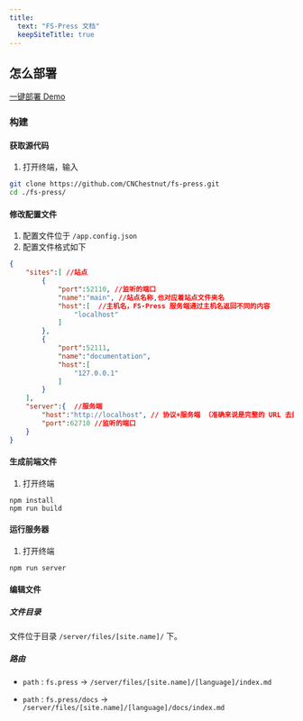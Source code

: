 ```yaml
---
title:
  text: "FS-Press 文档"
  keepSiteTitle: true
---
```


## 怎么部署

[一键部署 Demo](./demo)

### 构建

#### 获取源代码

1. 打开终端，输入
```bash
git clone https://github.com/CNChestnut/fs-press.git
cd ./fs-press/
```

#### 修改配置文件
  
1. 配置文件位于 `/app.config.json`
2. 配置文件格式如下
```json
{
    "sites":[ //站点
        {
            "port":52110, //监听的端口
            "name":"main", //站点名称,也对应着站点文件夹名
            "host":[  //主机名，FS-Press 服务端通过主机名返回不同的内容
                "localhost"
            ]
        },
        {
            "port":52111,
            "name":"documentation",
            "host":[
                "127.0.0.1"
            ]
        }
    ],
    "server":{  //服务端
        "host":"http://localhost", // 协议+服务端 （准确来说是完整的 URL 去掉端口的部分）
        "port":62710 //监听的端口
    }
}
```

#### 生成前端文件

1. 打开终端
 ```bash\
npm install
npm run build
```

#### 运行服务器
1. 打开终端
```bash
npm run server
```

#### 编辑文件

##### 文件目录

文件位于目录 `/server/files/[site.name]/` 下。

##### 路由

- `path` : `fs.press` -> `/server/files/[site.name]/[language]/index.md`

- `path` : `fs.press/docs` -> `/server/files/[site.name]/[language]/docs/index.md`
